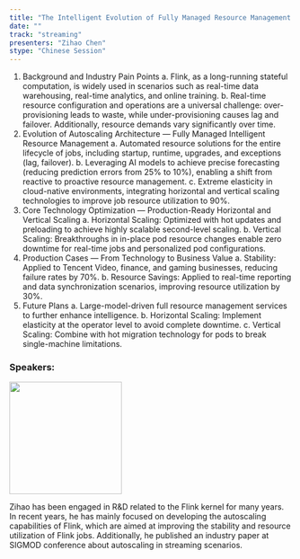 ```yaml
---
title: "The Intelligent Evolution of Fully Managed Resource Management for Tencent's Real-Time Computing"
date: ""
track: "streaming"
presenters: "Zihao Chen"
stype: "Chinese Session"
--- 
```


1. Background and Industry Pain Points
  a. Flink, as a long-running stateful computation, is widely used in scenarios such as real-time data warehousing, real-time analytics, and online training.
  b. Real-time resource configuration and operations are a universal challenge: over-provisioning leads to waste, while under-provisioning causes lag and failover. Additionally, resource demands vary significantly over time.
2. Evolution of Autoscaling Architecture — Fully Managed Intelligent Resource Management
  a. Automated resource solutions for the entire lifecycle of jobs, including startup, runtime, upgrades, and exceptions (lag, failover).
  b. Leveraging AI models to achieve precise forecasting (reducing prediction errors from 25% to 10%), enabling a shift from reactive to proactive resource management.
  c. Extreme elasticity in cloud-native environments, integrating horizontal and vertical scaling technologies to improve job resource utilization to 90%.
3. Core Technology Optimization — Production-Ready Horizontal and Vertical Scaling
  a. Horizontal Scaling: Optimized with hot updates and preloading to achieve highly scalable second-level scaling.
  b. Vertical Scaling: Breakthroughs in in-place pod resource changes enable zero downtime for real-time jobs and personalized pod configurations.
4. Production Cases — From Technology to Business Value
  a. Stability: Applied to Tencent Video, finance, and gaming businesses, reducing failure rates by 70%.
  b. Resource Savings: Applied to real-time reporting and data synchronization scenarios, improving resource utilization by 30%.
5. Future Plans
  a. Large-model-driven full resource management services to further enhance intelligence.
  b. Horizontal Scaling: Implement elasticity at the operator level to avoid complete downtime.
  c. Vertical Scaling: Combine with hot migration technology for pods to break single-machine limitations.



### Speakers:

<img src="https://sessionize.com/image/c17d-400o400o1-3ksWtZ8Yz4P3kYR9cEC4tH.jpg" width="200" /><br/>

Zihao has been engaged in R&D related to the Flink kernel for many years. In recent years, he has mainly focused on developing the autoscaling capabilities of Flink, which are aimed at improving the stability and resource utilization of Flink jobs. Additionally, he published an industry paper at SIGMOD conference about autoscaling in streaming scenarios.